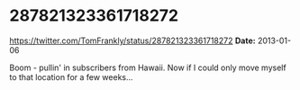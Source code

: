# 287821323361718272
https://twitter.com/TomFrankly/status/287821323361718272
**Date:** 2013-01-06

Boom - pullin' in subscribers from Hawaii. Now if I could only move myself to that location for a few weeks...
